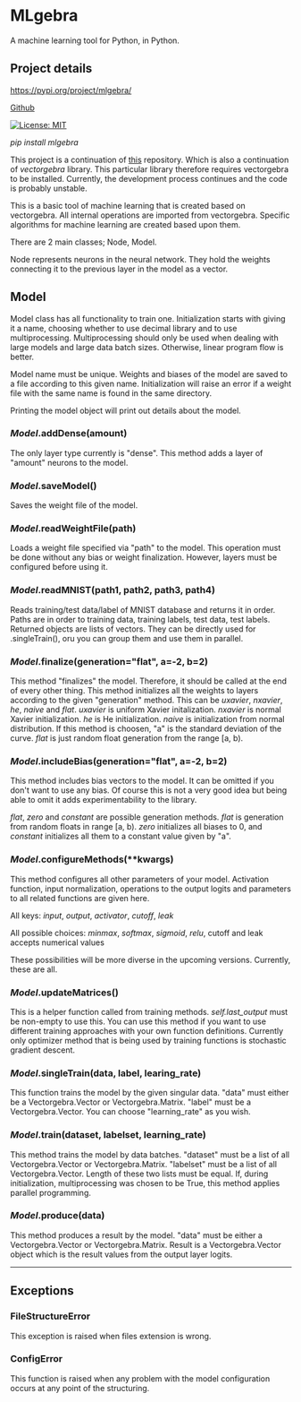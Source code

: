# MLgebra

A machine learning tool for Python, in Python.

## Project details

https://pypi.org/project/mlgebra/

[Github](https://github.com/ahmeterdem1/ml)

[![License: MIT](https://img.shields.io/badge/License-MIT-yellow.svg)](https://opensource.org/licenses/MIT)

_pip install mlgebra_

This project is a continuation of [this](https://github.com/ahmeterdem1/MLgebra) 
repository. Which is also a continuation of _vectorgebra_ library. This particular
library therefore requires vectorgebra to be installed. Currently, the development
process continues and the code is probably unstable. 

This is a basic tool of machine learning that is created based on vectorgebra. All
internal operations are imported from vectorgebra. Specific algorithms for machine
learning are created based upon them. 

There are 2 main classes; Node, Model.

Node represents neurons in the neural network. They hold the weights connecting it
to the previous layer in the model as a vector.

## Model

Model class has all functionality to train one. Initialization starts with giving it 
a name, choosing whether to use decimal library and to use multiprocessing. Multiprocessing
should only be used when dealing with large models and large data batch sizes. Otherwise,
linear program flow is better. 

Model name must be unique. Weights and biases of the model are saved to a file according to
this given name. Initialization will raise an error if a weight file with the same name is 
found in the same directory.

Printing the model object will print out details about the model.

### _Model_.addDense(amount)

The only layer type currently is "dense". This method adds a layer of "amount" neurons to the
model.

### _Model_.saveModel()

Saves the weight file of the model.

### _Model_.readWeightFile(path)

Loads a weight file specified via "path" to the model. This operation must be done without any 
bias or weight finalization. However, layers must be configured before using it.

### _Model_.readMNIST(path1, path2, path3, path4)

Reads training/test data/label of MNIST database and returns it in order. Paths are in order to 
training data, training labels, test data, test labels. Returned objects are lists of vectors.
They can be directly used for .singleTrain(), oru you can group them and use them in parallel.

### _Model_.finalize(generation="flat", a=-2, b=2)

This method "finalizes" the model. Therefore, it should be called at the end of every other thing.
This method initializes all the weights to layers according to the given "generation" method. This
can be _uxavier_, _nxavier_,  _he_, _naive_ and _flat_. _uxavier_ is uniform Xavier initalization.
_nxavier_ is normal Xavier initialization. _he_ is He initialization. _naive_ is initialization from
normal distribution. If this method is choosen, "a" is the standard deviation of the curve. _flat_ is
just random float generation from the range [a, b).

### _Model_.includeBias(generation="flat", a=-2, b=2)

This method includes bias vectors to the model. It can be omitted if you don't want to use any bias.
Of course this is not a very good idea but being able to omit it adds experimentability to the library.

_flat_, _zero_ and _constant_ are possible generation methods. _flat_ is generation from random floats in
range [a, b). _zero_ initializes all biases to 0, and _constant_ initializes all them to a constant value
given by "a".

### _Model_.configureMethods(**kwargs)

This method configures all other parameters of your model. Activation function, input normalization, operations
to the output logits and parameters to all related functions are given here. 

All keys: _input_, _output_, _activator_, _cutoff_, _leak_

All possible choices: _minmax_, _softmax_, _sigmoid_, _relu_, cutoff and leak accepts numerical values

These possibilities will be more diverse in the upcoming versions. Currently, these are all.

### _Model_.updateMatrices()

This is a helper function called from training methods. _self.last_output_ must be non-empty to use this.
You can use this method if you want to use different training approaches with your own function definitions.
Currently only optimizer method that is being used by training functions is stochastic gradient descent.

### _Model_.singleTrain(data, label, learing_rate)

This function trains the model by the given singular data. "data" must either be a Vectorgebra.Vector or
Vectorgebra.Matrix. "label" must be a Vectorgebra.Vector. You can choose "learning_rate" as you wish.

### _Model_.train(dataset, labelset, learning_rate)

This method trains the model by data batches. "dataset" must be a list of all Vectorgebra.Vector or 
Vectorgebra.Matrix. "labelset" must be a list of all Vectorgebra.Vector. Length of these two lists
must be equal. If, during initialization, multiprocessing was chosen to be True, this method applies
parallel programming. 

### _Model_.produce(data)

This method produces a result by the model. "data" must be either a Vectorgebra.Vector or Vectorgebra.Matrix.
Result is a Vectorgebra.Vector object which is the result values from the output layer logits.

<hr>

## Exceptions

### FileStructureError

This exception is raised when files extension is wrong.

### ConfigError

This function is raised when any problem with the model configuration occurs at any point of the structuring.


